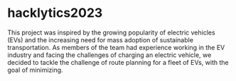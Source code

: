 # hacklytics2023
This project was inspired by the growing popularity of electric vehicles (EVs) and the increasing need for mass adoption of sustainable transportation. As members of the team had experience working in the EV industry and facing the challenges of charging an electric vehicle, we decided to tackle the challenge of route planning for a fleet of EVs, with the goal of minimizing.
